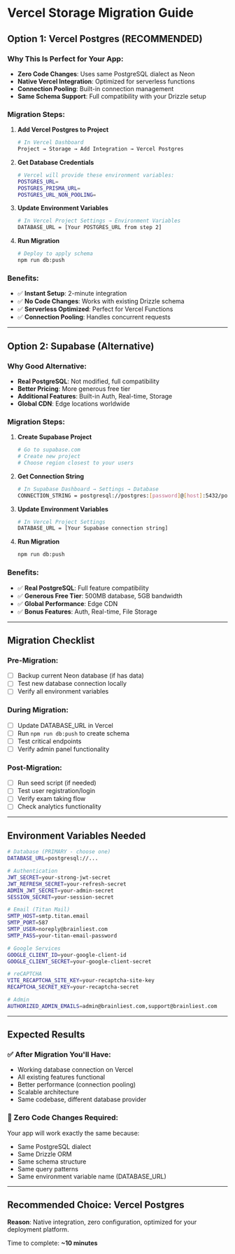 # Vercel Storage Migration Guide

## Option 1: Vercel Postgres (RECOMMENDED)

### Why This Is Perfect for Your App:
- **Zero Code Changes**: Uses same PostgreSQL dialect as Neon
- **Native Vercel Integration**: Optimized for serverless functions
- **Connection Pooling**: Built-in connection management
- **Same Schema Support**: Full compatibility with your Drizzle setup

### Migration Steps:

1. **Add Vercel Postgres to Project**
   ```bash
   # In Vercel Dashboard
   Project → Storage → Add Integration → Vercel Postgres
   ```

2. **Get Database Credentials**
   ```bash
   # Vercel will provide these environment variables:
   POSTGRES_URL=
   POSTGRES_PRISMA_URL=
   POSTGRES_URL_NON_POOLING=
   ```

3. **Update Environment Variables**
   ```bash
   # In Vercel Project Settings → Environment Variables
   DATABASE_URL = [Your POSTGRES_URL from step 2]
   ```

4. **Run Migration**
   ```bash
   # Deploy to apply schema
   npm run db:push
   ```

### Benefits:
- ✅ **Instant Setup**: 2-minute integration
- ✅ **No Code Changes**: Works with existing Drizzle schema
- ✅ **Serverless Optimized**: Perfect for Vercel Functions
- ✅ **Connection Pooling**: Handles concurrent requests

---

## Option 2: Supabase (Alternative)

### Why Good Alternative:
- **Real PostgreSQL**: Not modified, full compatibility
- **Better Pricing**: More generous free tier
- **Additional Features**: Built-in Auth, Real-time, Storage
- **Global CDN**: Edge locations worldwide

### Migration Steps:

1. **Create Supabase Project**
   ```bash
   # Go to supabase.com
   # Create new project
   # Choose region closest to your users
   ```

2. **Get Connection String**
   ```bash
   # In Supabase Dashboard → Settings → Database
   CONNECTION_STRING = postgresql://postgres:[password]@[host]:5432/postgres
   ```

3. **Update Environment Variables**
   ```bash
   # In Vercel Project Settings
   DATABASE_URL = [Your Supabase connection string]
   ```

4. **Run Migration**
   ```bash
   npm run db:push
   ```

### Benefits:
- ✅ **Real PostgreSQL**: Full feature compatibility
- ✅ **Generous Free Tier**: 500MB database, 5GB bandwidth
- ✅ **Global Performance**: Edge CDN
- ✅ **Bonus Features**: Auth, Real-time, File Storage

---

## Migration Checklist

### Pre-Migration:
- [ ] Backup current Neon database (if has data)
- [ ] Test new database connection locally
- [ ] Verify all environment variables

### During Migration:
- [ ] Update DATABASE_URL in Vercel
- [ ] Run `npm run db:push` to create schema
- [ ] Test critical endpoints
- [ ] Verify admin panel functionality

### Post-Migration:
- [ ] Run seed script (if needed)
- [ ] Test user registration/login
- [ ] Verify exam taking flow
- [ ] Check analytics functionality

---

## Environment Variables Needed

```bash
# Database (PRIMARY - choose one)
DATABASE_URL=postgresql://...

# Authentication
JWT_SECRET=your-strong-jwt-secret
JWT_REFRESH_SECRET=your-refresh-secret
ADMIN_JWT_SECRET=your-admin-secret
SESSION_SECRET=your-session-secret

# Email (Titan Mail)
SMTP_HOST=smtp.titan.email
SMTP_PORT=587
SMTP_USER=noreply@brainliest.com
SMTP_PASS=your-titan-email-password

# Google Services
GOOGLE_CLIENT_ID=your-google-client-id
GOOGLE_CLIENT_SECRET=your-google-client-secret

# reCAPTCHA
VITE_RECAPTCHA_SITE_KEY=your-recaptcha-site-key
RECAPTCHA_SECRET_KEY=your-recaptcha-secret

# Admin
AUTHORIZED_ADMIN_EMAILS=admin@brainliest.com,support@brainliest.com
```

---

## Expected Results

### ✅ After Migration You'll Have:
- Working database connection on Vercel
- All existing features functional
- Better performance (connection pooling)
- Scalable architecture
- Same codebase, different database provider

### 🎯 Zero Code Changes Required:
Your app will work exactly the same because:
- Same PostgreSQL dialect
- Same Drizzle ORM
- Same schema structure
- Same query patterns
- Same environment variable name (DATABASE_URL)

---

## Recommended Choice: **Vercel Postgres**

**Reason**: Native integration, zero configuration, optimized for your deployment platform.

Time to complete: **~10 minutes**